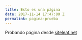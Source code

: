 ```yaml
---
title: Esto es una página
date: 2017-11-14 17:47:00 Z
permalink: pagina-prueba
---
```


Probando página desde [siteleaf.net](siteleaf.net)